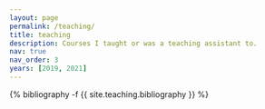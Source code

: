 ```yaml
---
layout: page
permalink: /teaching/
title: teaching
description: Courses I taught or was a teaching assistant to.
nav: true
nav_order: 3
years: [2019, 2021]
---
```


<!-- Piggy back off of the publications -->
<div class="publications">

{% bibliography -f {{ site.teaching.bibliography }} %}

</div>
